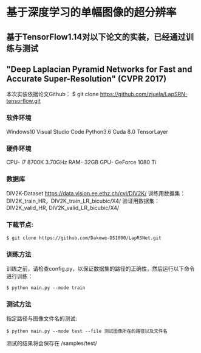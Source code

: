 # 基于深度学习的单幅图像的超分辨率
## 基于TensorFlow1.14对以下论文的实装，已经通过训练与测试
## "Deep Laplacian Pyramid Networks for Fast and Accurate Super-Resolution" (CVPR 2017)

本次实装依据论文Github：
$ git clone https://github.com/zjuela/LapSRN-tensorflow.git

### 软件环境
Windows10 Visual Studio Code
Python3.6
Cuda 8.0
TensorLayer

### 硬件环境
CPU- i7 8700K 3.70GHz
RAM- 32GB
GPU- GeForce 1080 Ti

### 数据库
DIV2K-Dataset
https://data.vision.ee.ethz.ch/cvl/DIV2K/
训练用数据集：DIV2K_train_HR，DIV2K_train_LR_bicubic/X4/
验证用数据集：DIV2K_valid_HR, DIV2K_valid_LR_bicubic/X4/

### 下载节点:

    $ git clone https://github.com/Dakewe-DS1000/LapRSNet.git

### 训练方法
训练之前，请检查config.py，以保证数据集的路径的正确性，然后运行以下命令进行训练：

	$ python main.py --mode train

### 测试方法
指定路径与图像文件名的测试:

	$ python main.py --mode test --file 测试图像所在的路径以及文件名

测试的结果将会保存在 /samples/test/






